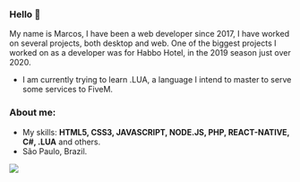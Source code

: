 

### Hello 👋

My name is Marcos, I have been a web developer since 2017, I have worked on several projects, both desktop and web. One of the biggest projects I worked on as a developer was for Habbo Hotel, in the 2019 season just over 2020.
- I am currently trying to learn .LUA, a language I intend to master to serve some services to FiveM.

### About me:
- My skills: <strong>HTML5, CSS3, JAVASCRIPT, NODE.JS, PHP, REACT-NATIVE, C#, .LUA</strong> and others. 
- São Paulo, Brazil.

[<img src = "https://img.shields.io/badge/instagram-%23E4405F.svg?&style=for-the-badge&logo=instagram&logoColor=white">](https://www.instagram.com/augustomassini/) 
